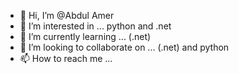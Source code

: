- 👋 Hi, I’m @Abdul Amer
- 👀 I’m interested in ... python and .net
- 🌱 I’m currently learning ... (.net)
- 💞️ I’m looking to collaborate on ... (.net) and python
- 📫 How to reach me ...

<!---
amer113/amer113 is a ✨ special ✨ repository because its `README.md` (this file) appears on your GitHub profile.
You can click the Preview link to take a look at your changes.
--->
